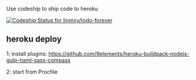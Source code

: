 Use codeship to ship code to heroku

[ ![Codeship Status for linmxy/todo-forever](https://www.codeship.io/projects/e374e190-12f7-0132-e710-0e85509bfbd1/status)](https://www.codeship.io/projects/33269)

## heroku deploy
1: install plugins:
https://github.com/9elements/heroku-buildpack-nodejs-gulp-haml-sass-compass

2: start from Procfile